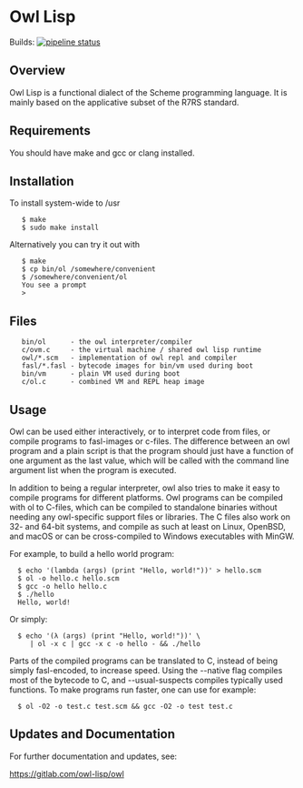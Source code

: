 # Owl Lisp

Builds:
[![pipeline status](https://gitlab.com/owl-lisp/owl/badges/develop/pipeline.svg)](https://gitlab.com/owl-lisp/owl/commits/develop)

## Overview

Owl Lisp is a functional dialect of the Scheme programming language. It
is mainly based on the applicative subset of the R7RS standard.


## Requirements

You should have make and gcc or clang installed.


## Installation

To install system-wide to /usr
```
   $ make
   $ sudo make install
```

Alternatively you can try it out with
```
   $ make
   $ cp bin/ol /somewhere/convenient
   $ /somewhere/convenient/ol
   You see a prompt
   >
```

## Files

```
   bin/ol      - the owl interpreter/compiler
   c/ovm.c     - the virtual machine / shared owl lisp runtime
   owl/*.scm   - implementation of owl repl and compiler
   fasl/*.fasl - bytecode images for bin/vm used during boot
   bin/vm      - plain VM used during boot
   c/ol.c      - combined VM and REPL heap image
```

## Usage

Owl can be used either interactively, or to interpret code from files,
or compile programs to fasl-images or c-files. The difference between
an owl program and a plain script is that the program should just have
a function of one argument as the last value, which will be called with
the command line argument list when the program is executed.

In addition to being a regular interpreter, owl also tries to make it
easy to compile programs for different platforms. Owl programs can be
compiled with ol to C-files, which can be compiled to standalone binaries
without needing any owl-specific support files or libraries. The C files
also work on 32- and 64-bit systems, and compile as such at least on
Linux, OpenBSD, and macOS or can be cross-compiled to Windows executables
with MinGW.

For example, to build a hello world program:
```
  $ echo '(lambda (args) (print "Hello, world!"))' > hello.scm
  $ ol -o hello.c hello.scm
  $ gcc -o hello hello.c
  $ ./hello
  Hello, world!
```

Or simply:
```
  $ echo '(λ (args) (print "Hello, world!"))' \
     | ol -x c | gcc -x c -o hello - && ./hello
```

Parts of the compiled programs can be translated to C, instead of being
simply fasl-encoded, to increase speed. Using the --native flag compiles
most of the bytecode to C, and --usual-suspects compiles typically used
functions. To make programs run faster, one can use for example:

```
  $ ol -O2 -o test.c test.scm && gcc -O2 -o test test.c
```

## Updates and Documentation

For further documentation and updates, see:

  https://gitlab.com/owl-lisp/owl

